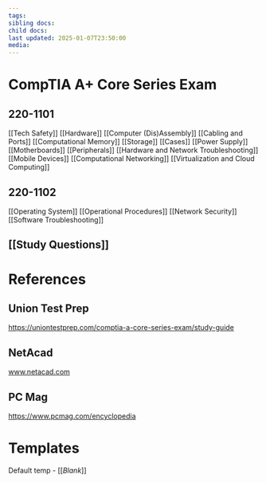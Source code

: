 ```yaml
---
tags: 
sibling docs: 
child docs: 
last updated: 2025-01-07T23:50:00
media:
---
```

# CompTIA A+ Core Series Exam
## 220-1101
[[Tech Safety]]
[[Hardware]]
	[[Computer (Dis)Assembly]]
	[[Cabling and Ports]]
	[[Computational Memory]]
	[[Storage]]
	[[Cases]]
	[[Power Supply]]
	[[Motherboards]]
	[[Peripherals]]
[[Hardware and Network Troubleshooting]]
[[Mobile Devices]]
[[Computational Networking]]
[[Virtualization and Cloud Computing]]

## 220-1102
[[Operating System]]
[[Operational Procedures]]
[[Network Security]]
[[Software Troubleshooting]]

## [[Study Questions]]
# References

## Union Test Prep
https://uniontestprep.com/comptia-a-core-series-exam/study-guide

## NetAcad
www.netacad.com

## PC Mag
https://www.pcmag.com/encyclopedia

# Templates
Default temp - [[_Blank_]]